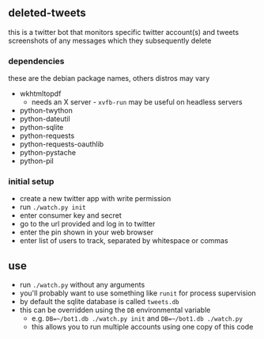 ## deleted-tweets

this is a twitter bot that monitors specific twitter account(s) and tweets screenshots of any messages which they subsequently delete

### dependencies

these are the debian package names, others distros may vary

- wkhtmltopdf
    - needs an X server - `xvfb-run` may be useful on headless servers
- python-twython
- python-dateutil
- python-sqlite
- python-requests
- python-requests-oauthlib
- python-pystache
- python-pil

### initial setup

- create a new twitter app with write permission
- run `./watch.py init`
- enter consumer key and secret
- go to the url provided and log in to twitter
- enter the pin shown in your web browser
- enter list of users to track, separated by whitespace or commas

## use

- run `./watch.py` without any arguments
- you'll probably want to use something like `runit` for process supervision
- by default the sqlite database is called `tweets.db`
- this can be overridden using the `DB` environmental variable
    - e.g. `DB=~/bot1.db ./watch.py init` and `DB=~/bot1.db ./watch.py`
    - this allows you to run multiple accounts using one copy of this code